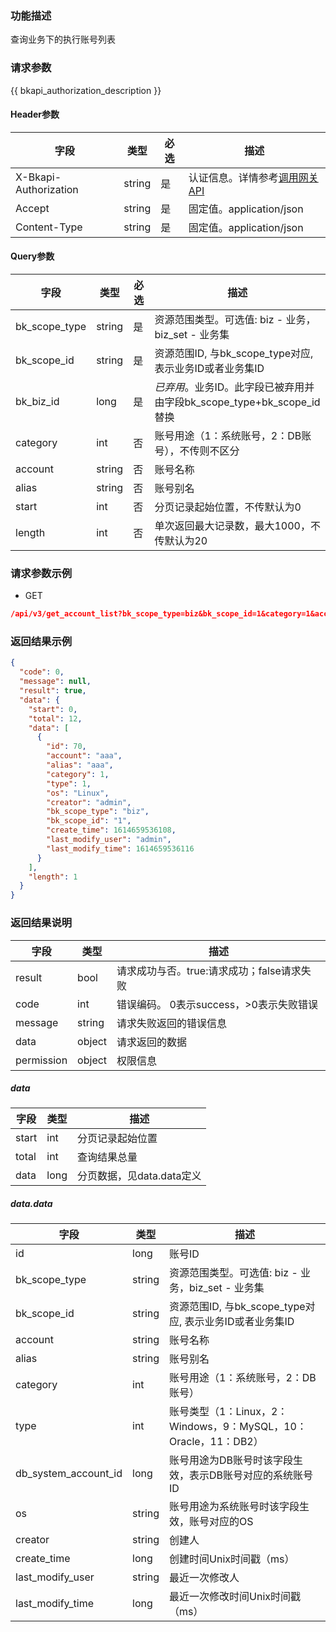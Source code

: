 ### 功能描述

查询业务下的执行账号列表

### 请求参数

{{ bkapi_authorization_description }}

#### Header参数

| 字段      |  类型      | 必选   |  描述      |
|-----------|------------|--------|------------|
| X-Bkapi-Authorization       |  string    | 是     | 认证信息。详情参考[调用网关 API](https://github.com/TencentBlueKing/BKDocs/blob/master/ZH/7.0/APIGateway/apigateway/use-api/use-apigw-api.md) |
| Accept       |  string    | 是     | 固定值。application/json|
| Content-Type |  string    | 是     | 固定值。application/json|

#### Query参数

| 字段       |  类型      | 必选   |  描述      |
|----------------------|------------|--------|------------|
| bk_scope_type | string | 是     | 资源范围类型。可选值: biz - 业务，biz_set - 业务集 |
| bk_scope_id | string | 是 | 资源范围ID, 与bk_scope_type对应, 表示业务ID或者业务集ID |
| bk_biz_id        |  long       | 是     | *已弃用*。业务ID。此字段已被弃用并由字段bk_scope_type+bk_scope_id替换 |
| category               |  int        | 否     | 账号用途（1：系统账号，2：DB账号），不传则不区分 |
| account                |  string     | 否     | 账号名称 |
| alias                  |  string     | 否     | 账号别名 |
| start                  |  int        | 否     | 分页记录起始位置，不传默认为0 |
| length                 |  int        | 否     | 单次返回最大记录数，最大1000，不传默认为20 |

### 请求参数示例

- GET
```json
/api/v3/get_account_list?bk_scope_type=biz&bk_scope_id=1&category=1&account=aaa&alias=aaa&start=0&length=1
```

### 返回结果示例

```json
{
  "code": 0,
  "message": null,
  "result": true,
  "data": {
    "start": 0,
    "total": 12,
    "data": [
      {
        "id": 70,
        "account": "aaa",
        "alias": "aaa",
        "category": 1,
        "type": 1,
        "os": "Linux",
        "creator": "admin",
        "bk_scope_type": "biz",
        "bk_scope_id": "1",
        "create_time": 1614659536108,
        "last_modify_user": "admin",
        "last_modify_time": 1614659536116
      }
    ],
    "length": 1
  }
}
```

### 返回结果说明

| 字段      | 类型      | 描述      |
|-----------|-----------|-----------|
| result       | bool   | 请求成功与否。true:请求成功；false请求失败 |
| code         | int    | 错误编码。 0表示success，>0表示失败错误 |
| message      | string | 请求失败返回的错误信息|
| data         | object | 请求返回的数据|
| permission   | object | 权限信息|

##### data

| 字段      | 类型      | 描述      |
|----------|-----------|-----------|
| start     | int      | 分页记录起始位置 |
| total     | int      | 查询结果总量 |
| data      | long     | 分页数据，见data.data定义 |

##### data.data

| 字段      | 类型      | 描述      |
|-----------|-----------|-----------|
| id                    | long      | 账号ID |
| bk_scope_type | string |资源范围类型。可选值: biz - 业务，biz_set - 业务集 |
| bk_scope_id   | string | 资源范围ID, 与bk_scope_type对应, 表示业务ID或者业务集ID |
| account               | string    | 账号名称 |
| alias                 | string    | 账号别名 |
| category              | int       | 账号用途（1：系统账号，2：DB账号） |
| type                  | int       | 账号类型（1：Linux，2：Windows，9：MySQL，10：Oracle，11：DB2）|
| db_system_account_id  | long      | 账号用途为DB账号时该字段生效，表示DB账号对应的系统账号ID |
| os                    | string    | 账号用途为系统账号时该字段生效，账号对应的OS |
| creator               | string    | 创建人 |
| create_time           | long      | 创建时间Unix时间戳（ms） |
| last_modify_user      | string    | 最近一次修改人 |
| last_modify_time      | long      | 最近一次修改时间Unix时间戳（ms） |
